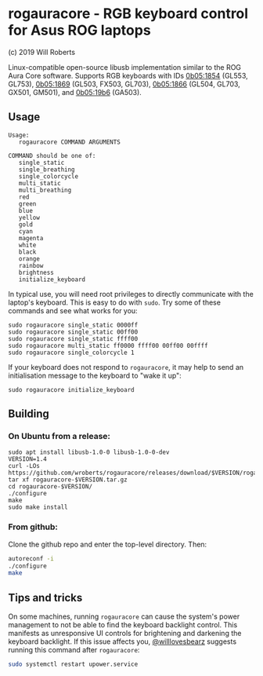 # rogauracore - RGB keyboard control for Asus ROG laptops

(c) 2019 Will Roberts

Linux-compatible open-source libusb implementation similar to the ROG
Aura Core software.  Supports RGB keyboards with IDs
[0b05:1854](https://linux-hardware.org/index.php?id=usb:0b05-1854)
(GL553, GL753),
[0b05:1869](https://linux-hardware.org/index.php?id=usb:0b05-1869)
(GL503, FX503, GL703), [0b05:1866](https://linux-hardware.org/index.php?id=usb:0b05-1866) (GL504, GL703, GX501, GM501), and [0b05:19b6](https://linux-hardware.org/index.php?id=usb:0b05-19b6) (GA503).

## Usage

```
Usage:
   rogauracore COMMAND ARGUMENTS

COMMAND should be one of:
   single_static
   single_breathing
   single_colorcycle
   multi_static
   multi_breathing
   red
   green
   blue
   yellow
   gold
   cyan
   magenta
   white
   black
   orange
   rainbow
   brightness
   initialize_keyboard
```

In typical use, you will need root privileges to directly communicate
with the laptop's keyboard.  This is easy to do with `sudo`.  Try some
of these commands and see what works for you:

```
sudo rogauracore single_static 0000ff
sudo rogauracore single_static 00ff00
sudo rogauracore single_static ffff00
sudo rogauracore multi_static ff0000 ffff00 00ff00 00ffff
sudo rogauracore single_colorcycle 1
```

If your keyboard does not respond to `rogauracore`, it may help to
send an initialisation message to the keyboard to "wake it up":

```
sudo rogauracore initialize_keyboard
```

## Building

### On Ubuntu from a release:

```
sudo apt install libusb-1.0-0 libusb-1.0-0-dev
VERSION=1.4
curl -LOs https://github.com/wroberts/rogauracore/releases/download/$VERSION/rogauracore-$VERSION.tar.gz
tar xf rogauracore-$VERSION.tar.gz
cd rogauracore-$VERSION/
./configure
make
sudo make install
```

### From github:

Clone the github repo and enter the top-level directory.  Then:

```sh
autoreconf -i
./configure
make
```

## Tips and tricks

On some machines, running `rogauracore` can cause the system's power
management to not be able to find the keyboard backlight control.
This manifests as unresponsive UI controls for brightening and
darkening the keyboard backlight.  If this issue affects you,
[@willlovesbearz](https://github.com/willlovesbearz) suggests running
this command after `rogauracore`:

```sh
sudo systemctl restart upower.service
```
